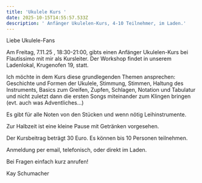 ```yaml
---
title: 'Ukulele Kurs '
date: 2025-10-15T14:55:57.533Z
description: ' Anfänger Ukulelen-Kurs, 4-10 Teilnehmer, im Laden.'
---
```

Liebe Ukulele-Fans

Am Freitag, 7.11.25 , 18:30-21:00, gibts einen Anfänger Ukulelen-Kurs bei Flautissimo mit mir als Kursleiter. Der Workshop findet in unserem Ladenlokal, Krugenofen 19, statt.

Ich möchte in dem Kurs diese grundlegenden Themen ansprechen: Geschichte und Formen der Ukulele, Stimmung, Stimmen, Haltung des Instruments, Basics zum Greifen, Zupfen, Schlagen, Notation und Tabulatur und nicht zuletzt dann die ersten Songs miteinander zum Klingen bringen (evt. auch was Adventliches...)

Es gibt für alle Noten von den Stücken und wenn nötig Leihinstrumente.

Zur Halbzeit ist eine kleine Pause mit Getränken vorgesehen.

Der Kursbeitrag beträgt 30 Euro. Es können bis 10 Personen teilnehmen.

Anmeldung per email, telefonisch, oder direkt im Laden.

Bei Fragen einfach kurz anrufen!

Kay Schumacher
